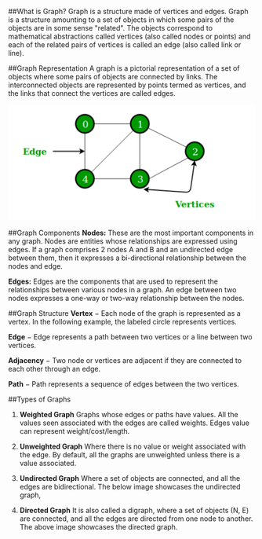 ##What is Graph?
Graph is a structure made of vertices and edges.
Graph is a structure amounting to a set of objects in which some pairs of the objects are in some sense "related". 
The objects correspond to mathematical abstractions called vertices (also called nodes or points) and each of the related pairs of vertices is called an edge (also called link or line).

##Graph Representation
A graph is a pictorial representation of a set of objects where some pairs of objects are connected by links. 
The interconnected objects are represented by points termed as vertices, and the links that connect the vertices are called edges.

![Graph](/assets/graph.png)


##Graph Components
**Nodes:** These are the most important components in any graph. Nodes are entities whose relationships are expressed using edges. If a graph comprises 2 nodes A and B and an undirected edge between them, then it expresses a bi-directional relationship between the nodes and edge.

**Edges:** Edges are the components that are used to represent the relationships between various nodes in a graph. An edge between two nodes expresses a one-way or two-way relationship between the nodes.

##Graph Structure
**Vertex** − Each node of the graph is represented as a vertex. In the following example, the labeled circle represents vertices.

**Edge** − Edge represents a path between two vertices or a line between two vertices.

**Adjacency** − Two node or vertices are adjacent if they are connected to each other through an edge.

**Path** − Path represents a sequence of edges between the two vertices.

##Types of Graphs
1. **Weighted Graph**
   Graphs whose edges or paths have values. All the values seen associated with the edges are called weights. Edges value can represent weight/cost/length.


2. **Unweighted Graph**
   Where there is no value or weight associated with the edge. By default, all the graphs are unweighted unless there is a value associated.


3. **Undirected Graph**
   Where a set of objects are connected, and all the edges are bidirectional. The below image showcases the undirected graph,


4. **Directed Graph**
   It is also called a digraph, where a set of objects (N, E) are connected, and all the edges are directed from one node to another. The above image showcases the directed graph.